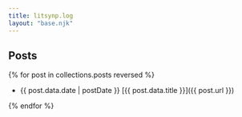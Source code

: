 ```yaml
---
title: litsynp.log
layout: "base.njk"
---
```


## Posts

{% for post in collections.posts reversed %}

- {{ post.data.date | postDate }} [{{ post.data.title }}]({{ post.url }})

{% endfor %}
